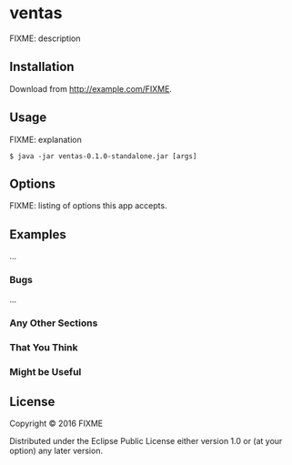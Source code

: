 # ventas

FIXME: description

## Installation

Download from http://example.com/FIXME.

## Usage

FIXME: explanation

    $ java -jar ventas-0.1.0-standalone.jar [args]

## Options

FIXME: listing of options this app accepts.

## Examples

...

### Bugs

...

### Any Other Sections
### That You Think
### Might be Useful

## License

Copyright © 2016 FIXME

Distributed under the Eclipse Public License either version 1.0 or (at
your option) any later version.
